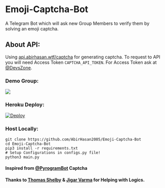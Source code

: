 # Emoji-Captcha-Bot
A Telegram Bot which will ask new Group Members to verify them by solving an emoji captcha.

## About API:
Using [api.abirhasan.wtf/captcha](https://api.abirhasan.wtf/captcha) for generating captcha. To request to API you will need Access Token `CAPTCHA_API_TOKEN`. For Access Token ask at [@DevsZone](https://t.me/DevsZone).

### Demo Group:
<a href="https://t.me/DevsZone"><img src="https://img.shields.io/badge/Telegram-Group-blue.svg?logo=telegram"></a>

### Heroku Deploy:
[![Deploy](https://www.herokucdn.com/deploy/button.svg)](https://heroku.com/deploy?template=https://github.com/MRK-YT/MT-Captcha-Bot)

### Host Locally:
```shell
git clone https://github.com/AbirHasan2005/Emoji-Captcha-Bot
cd Emoji-Captcha-Bot
pip3 install -r requirements.txt
# Setup Configurations in configs.py file!
python3 main.py
```

#### Inspired from [@PyrogramBot](https://t.me/PyrogramBot) Captcha

#### Thanks to [Thomas Shelby](https://github.com/th0m45s5helby) & [Jigar Varma](https://github.com/Jigarvarma2005) for Helping with Logics.

